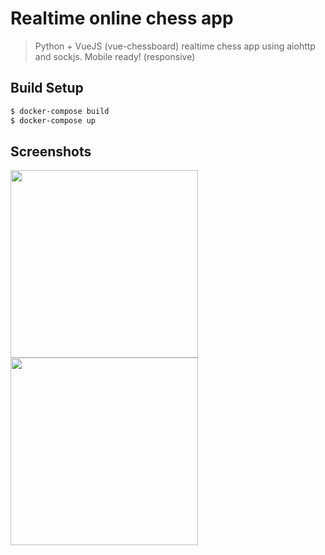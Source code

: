 # Realtime online chess app

> Python + VueJS (vue-chessboard) realtime chess app using aiohttp and sockjs. Mobile ready! (responsive)

## Build Setup

``` bash
$ docker-compose build
$ docker-compose up
```


## Screenshots
<img src="https://raw.githubusercontent.com/jersobh/realtime_chess/master/screenshots/1.jpeg" align="left" width="300" >
<img src="https://raw.githubusercontent.com/jersobh/realtime_chess/master/screenshots/2.jpeg" align="left" width="300" >

